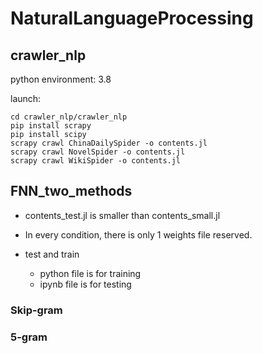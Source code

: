 # NaturalLanguageProcessing
## crawler_nlp
python environment: 3.8

launch:
```
cd crawler_nlp/crawler_nlp
pip install scrapy
pip install scipy
scrapy crawl ChinaDailySpider -o contents.jl
scrapy crawl NovelSpider -o contents.jl
scrapy crawl WikiSpider -o contents.jl

```

## FNN_two_methods

* contents_test.jl is smaller than contents_small.jl

* In every condition, there is only 1 weights file reserved. 
* test and train
  * python file is for training
  * ipynb file is for testing

### Skip-gram

### 5-gram

